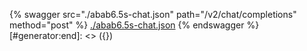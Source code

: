 [#generator:start]: <> ({ "template": "openapi" })
{% swagger src="./abab6.5s-chat.json" path="/v2/chat/completions" method="post" %}
[./abab6.5s-chat.json](./abab6.5s-chat.json)
{% endswagger %}
[#generator:end]: <> ({})